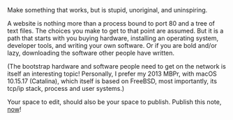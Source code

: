 Make something that works, but is stupid, unoriginal, and uninspiring.

A website is nothing more than a process bound to port 80 and a tree of text files. The choices you make to get to that point are assumed. But it is a path that starts with you buying hardware, installing an operating system, developer tools, and writing your own software. Or if you are bold and/or lazy, downloading the software other people have written.

(The bootstrap hardware and software people need to get on the network is itself an interesting topic! Personally, I prefer my 2013 MBPr, with macOS 10.15.17 (Catalina), which itself is based on FreeBSD, most importantly, its tcp/ip stack, process and user systems.)

Your space to edit, should also be your space to publish. Publish this note, [now](https://github.com/javajosh/simpatico/blob/master/1.md)!
